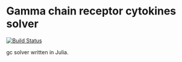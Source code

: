 # Gamma chain receptor cytokines solver

[![Build Status](https://transduc.seas.ucla.edu/buildStatus/icon?job=meyer-lab%2FgcSolver.jl%2Fmaster)](https://transduc.seas.ucla.edu/job/meyer-lab/job/gcSolver.jl/job/master/)

gc solver written in Julia.

